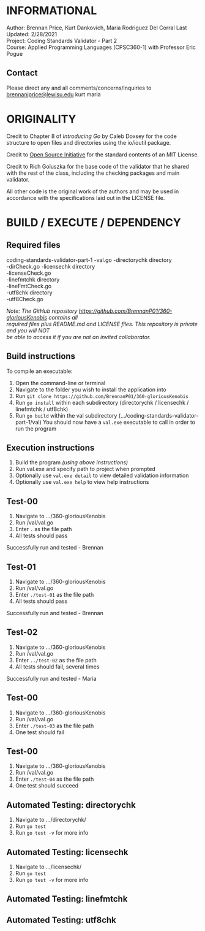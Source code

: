 INFORMATIONAL
=============
Author: Brennan Price, Kurt Dankovich, Maria Rodriguez Del Corral
Last Updated: 2/28/2021  
Project: Coding Standards Validator - Part 2  
Course: Applied Programming Languages (CPSC360-1) with Professor Eric Pogue  

Contact
-------
Please direct any and all comments/concerns/inquiries to 
brennanjprice@lewisu.edu
kurt
maria

ORIGINALITY
===========
Credit to Chapter 8 of _Introducing Go_ by Caleb Doxsey for the code structure to open files 
	and directories using the io/ioutil package.

Credit to [Open Source Initiative](opensource.org/licenses/MIT) for the standard contents of an 
	MIT License.

Credit to Rich Goluszka for the base code of the validator that he shared with the rest of the class, 
including the checking packages and main validator.

All other code is the original work of the authors and may be used in accordance with the 
	specifications laid out in the LICENSE file.

BUILD / EXECUTE / DEPENDENCY
============================
Required files
--------------
coding-standards-validator-part-1
	-val.go
	-directorychk directory  
		-dirCheck.go
	-licensechk directory  
		-licenseCheck.go  
	-linefmtchk directory  
		-lineFmtCheck.go  
	-utf8chk directory  
		-utf8Check.go  

_Note: The GitHub repository https://github.com/BrennanP01/360-gloriousKenobis contains all_  
_required files plus README.md and LICENSE files. This repository is private and you will *NOT*_  
_be able to access it if you are not an invited collaborator._

Build instructions
------------------
To compile an executable:
1. Open the command-line or terminal
2. Navigate to the folder you wish to install the application into
3. Run `git clone https://github.com/BrennanP01/360-gloriousKenobis`
3. Run `go install` within each subdirectory (directorychk / licensechk / linefmtchk / utf8chk)
4. Run `go build` within the val subdirectory (.../coding-standards-validator-part-1/val)
You should now have a `val.exe` executable to call in order to run the program

Execution instructions
----------------------
1. Build the program _(using above instructions)_
2. Run val.exe and specify path to project when prompted
3. Optionally use `val.exe detail` to view detailed validation information
4. Optionally use `val.exe help` to view help instructions

Test-00
-------
1. Navigate to .../360-gloriousKenobis
2. Run /val/val.go
3. Enter `.` as the file path
4. All tests should pass

Successfully run and tested - Brennan

Test-01
-------
1. Navigate to .../360-gloriousKenobis
2. Run /val/val.go
3. Enter `./test-01` as the file path
4. All tests should pass

Successfully run and tested - Brennan

Test-02
-------
1. Navigate to .../360-gloriousKenobis
2. Run /val/val.go
3. Enter `../test-02` as the file path
4. All tests should fail, several times

Successfully run and tested - Maria

Test-00
-------
1. Navigate to .../360-gloriousKenobis
2. Run /val/val.go
3. Enter `./test-03` as the file path
4. One test should fail

Test-00
-------
1. Navigate to .../360-gloriousKenobis
2. Run /val/val.go
3. Enter `./test-04` as the file path
4. One test should succeed

Automated Testing: directorychk
-------------------------------
1. Navigate to .../directorychk/
2. Run `go test`
3. Run `go test -v` for more info

Automated Testing: licensechk
-----------------------------
1. Navigate to .../licensechk/
2. Run `go test`
3. Run `go test -v` for more info

Automated Testing: linefmtchk
-----------------------------

Automated Testing: utf8chk
--------------------------